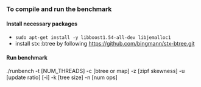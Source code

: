 ### To compile and run the benchmark

#### Install necessary packages

* `sudo apt-get install -y libboost1.54-all-dev libjemalloc1`
* install stx::btree by following https://github.com/bingmann/stx-btree.git

#### Run benchmark

./runbench -t [NUM_THREADS] -c [btree or map] -z [zipf skewness] -u [update ratio] [-i] -k [tree size] -n [num ops]

